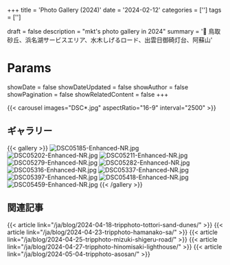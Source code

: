 +++
title = 'Photo Gallery (2024)'
date = '2024-02-12'
categories = ['']
tags = ['']

draft = false
description = "mkt's photo gallery in 2024"
summary = '📍 鳥取砂丘、浜名湖サービスエリア、水木しげるロード、出雲日御碕灯台、阿蘇山'

# Params
showDate = false
showDateUpdated = false
showAuthor = false
showPagination = false
showRelatedContent = false
+++


{{< carousel images="DSC*.jpg" aspectRatio="16-9" interval="2500" >}}


## ギャラリー

{{< gallery >}}
  <img src="DSC05185-Enhanced-NR.jpg" alt="DSC05185-Enhanced-NR.jpg" class="grid-w33" />
  <img src="DSC05202-Enhanced-NR.jpg" alt="DSC05202-Enhanced-NR.jpg" class="grid-w33" />
  <img src="DSC05211-Enhanced-NR.jpg" alt="DSC05211-Enhanced-NR.jpg" class="grid-w33" />
  <img src="DSC05279-Enhanced-NR.jpg" alt="DSC05279-Enhanced-NR.jpg" class="grid-w33" />
  <img src="DSC05282-Enhanced-NR.jpg" alt="DSC05282-Enhanced-NR.jpg" class="grid-w33" />
  <img src="DSC05316-Enhanced-NR.jpg" alt="DSC05316-Enhanced-NR.jpg" class="grid-w33" />
  <img src="DSC05337-Enhanced-NR.jpg" alt="DSC05337-Enhanced-NR.jpg" class="grid-w33" />
  <img src="DSC05397-Enhanced-NR.jpg" alt="DSC05397-Enhanced-NR.jpg" class="grid-w33" />
  <img src="DSC05418-Enhanced-NR.jpg" alt="DSC05418-Enhanced-NR.jpg" class="grid-w33" />
  <img src="DSC05459-Enhanced-NR.jpg" alt="DSC05459-Enhanced-NR.jpg" class="grid-w33" />
{{< /gallery >}}


## 関連記事

{{< article link="/ja/blog/2024-04-18-tripphoto-tottori-sand-dunes/" >}}
{{< article link="/ja/blog/2024-04-23-tripphoto-hamanako-sa/" >}}
{{< article link="/ja/blog/2024-04-25-tripphoto-mizuki-shigeru-road/" >}}
{{< article link="/ja/blog/2024-04-27-tripphoto-hinomisaki-lighthouse/" >}}
{{< article link="/ja/blog/2024-05-04-tripphoto-asosan/" >}}

